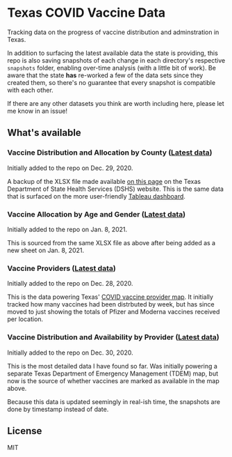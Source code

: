 # Texas COVID Vaccine Data

Tracking data on the progress of vaccine distribution and adminstration in Texas.

In addition to surfacing the latest available data the state is providing, this repo is also saving snapshots of each change in each directory's respective `snapshots` folder, enabling over-time analysis (with a little bit of work). Be aware that the state **has** re-worked a few of the data sets since they created them, so there's no guarantee that every snapshot is compatible with each other.

If there are any other datasets you think are worth including here, please let me know in an issue!

## What's available

### Vaccine Distribution and Allocation by County ([Latest data](distribution/latest.csv))

Initially added to the repo on Dec. 29, 2020.

A backup of the XLSX file made available [on this page](https://www.dshs.texas.gov/immunize/covid19/COVID-19-Vaccine-Data-by-County.xls) on the Texas Department of State Health Services (DSHS) website. This is the same data that is surfaced on the more user-friendly [Tableau dashboard](https://tabexternal.dshs.texas.gov/t/THD/views/COVID-19VaccineinTexasDashboard/Summary).


### Vaccine Allocation by Age and Gender ([Latest data](ages/latest.csv))

Initially added to the repo on Jan. 8, 2021.

This is sourced from the same XLSX file as above after being added as a new sheet on Jan. 8, 2021.

### Vaccine Providers ([Latest data](providers/latest.csv))

Initially added to the repo on Dec. 28, 2020.

This is the data powering Texas' [COVID vaccine provider map](https://tdem.maps.arcgis.com/apps/webappviewer/index.html?id=3700a84845c5470cb0dc3ddace5c376b). It initially tracked how many vaccines had been distrbuted by week, but has since moved to just showing the totals of Pfizer and Moderna vaccines received per location.

### Vaccine Distribution and Availability by Provider ([Latest data](availability/latest.csv))

Initially added to the repo on Dec. 30, 2020.

This is the most detailed data I have found so far. Was initially powering a separate Texas Department of Emergency Management (TDEM) map, but now is the source of whether vaccines are marked as available in the map above.

Because this data is updated seemingly in real-ish time, the snapshots are done by timestamp instead of date.

## License

MIT

